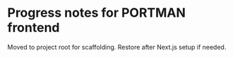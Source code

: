 # Progress notes for PORTMAN frontend

Moved to project root for scaffolding. Restore after Next.js setup if needed.
